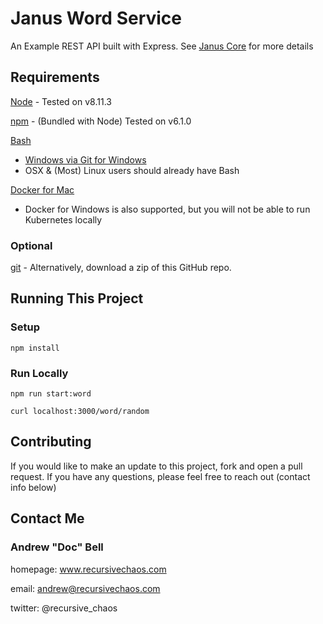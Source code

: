 # Janus Word Service

An Example REST API built with Express. See [Janus Core](https://github.com/AndrewBell/janus-core) for more details

## Requirements

[Node](https://nodejs.org/en/download/) - Tested on v8.11.3

[npm](https://www.npmjs.com/package/npm) - (Bundled with Node) Tested on v6.1.0

[Bash](https://www.gnu.org/software/bash/)
  * [Windows via Git for Windows](http://gitforwindows.org/)
  * OSX & (Most) Linux users should already have Bash

[Docker for Mac](https://store.docker.com/editions/community/docker-ce-desktop-mac)
  * Docker for Windows is also supported, but you will not be able to run Kubernetes locally

### Optional

[git](https://git-scm.com/downloads) - Alternatively, download a zip of this GitHub repo.

## Running This Project

### Setup

`npm install`

### Run Locally

`npm run start:word`

`curl localhost:3000/word/random`

## Contributing

If you would like to make an update to this project, fork and open a pull request. If you have any questions, please feel free to reach out (contact info below)

## Contact Me

### Andrew "Doc" Bell ###

homepage: www.recursivechaos.com

email: andrew@recursivechaos.com

twitter: @recursive_chaos
